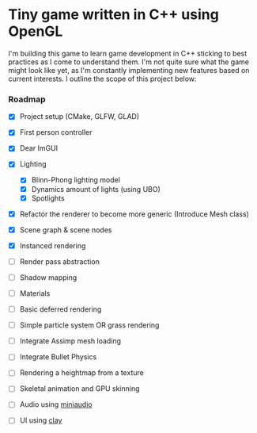 # Tiny game written in C++ using OpenGL
I'm building this game to learn game development in C++ sticking to best practices as I come to understand them. I'm not quite sure what the game might look like yet, as I'm constantly implementing new features based on current interests. I outline the scope of this project below:

### Roadmap
- [x] Project setup (CMake, GLFW, GLAD)
- [x] First person controller
- [x] Dear ImGUI
- [x] Lighting
    - [x] Blinn-Phong lighting model
    - [x] Dynamics amount of lights (using UBO)
    - [x] Spotlights
- [x] Refactor the renderer to become more generic (Introduce Mesh class)
- [x] Scene graph & scene nodes
- [x] Instanced rendering
- [ ] Render pass abstraction
- [ ] Shadow mapping
- [ ] Materials
- [ ] Basic deferred rendering
- [ ] Simple particle system OR grass rendering
- [ ] Integrate Assimp mesh loading
- [ ] Integrate Bullet Physics
- [ ] Rendering a heightmap from a texture
- [ ] Skeletal animation and GPU skinning
- [ ] Audio using [miniaudio](https://github.com/mackron/miniaudio)
- [ ] UI using [clay](https://github.com/nicbarker/clay)





